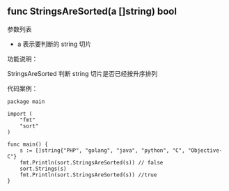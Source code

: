 ## func StringsAreSorted(a []string) bool

参数列表

- a 表示要判断的 string 切片

功能说明：

StringsAreSorted 判断 string 切片是否已经按升序排列

代码案例：
	
	package main
	
	import (
		"fmt"
		"sort"
	)
	
	func main() {
		s := []string{"PHP", "golang", "java", "python", "C", "Objective-C"}
		fmt.Println(sort.StringsAreSorted(s)) // false
		sort.Strings(s)
		fmt.Println(sort.StringsAreSorted(s)) //true
	}
	